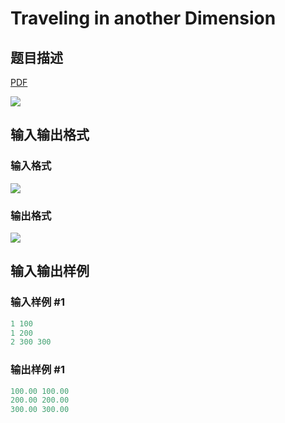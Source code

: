 # Traveling in another Dimension

## 题目描述

[problemUrl]: https://uva.onlinejudge.org/index.php?option=com_onlinejudge&Itemid=8&category=12&page=show_problem&problem=1005

[PDF](https://uva.onlinejudge.org/external/100/p10064.pdf)

![](https://cdn.luogu.com.cn/upload/vjudge_pic/UVA10064/ae1c87468aa093ba6d01aa0d0e4f776b2ddaf5a7.png)

## 输入输出格式

### 输入格式

![](https://cdn.luogu.com.cn/upload/vjudge_pic/UVA10064/ad90a32de2fd35e3d2eb539533821d1f8723a1d7.png)

### 输出格式

![](https://cdn.luogu.com.cn/upload/vjudge_pic/UVA10064/d7e36eb6aba4f4d4809b658bb14a72b5d56086b4.png)

## 输入输出样例

### 输入样例 #1

```cpp
1 100
1 200
2 300 300
```


### 输出样例 #1

```cpp
100.00 100.00
200.00 200.00
300.00 300.00
```


